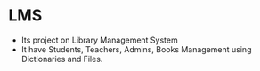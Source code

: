 # LMS
- Its project on Library Management System
- It have Students, Teachers, Admins, Books Management using Dictionaries and Files.
